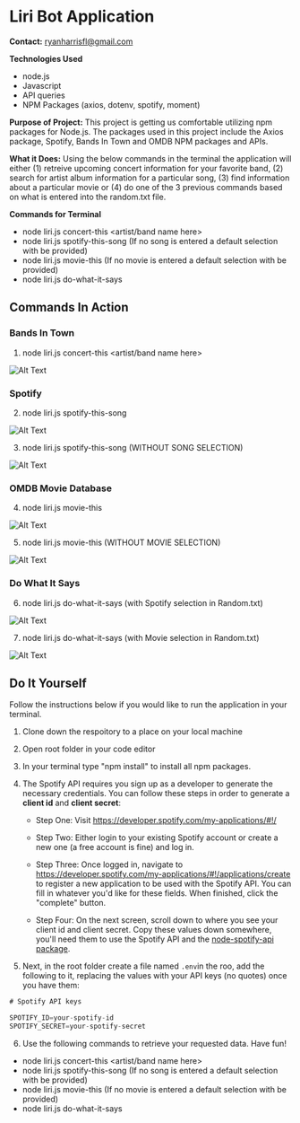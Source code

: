 # Liri Bot Application 

**Contact:** ryanharrisfl@gmail.com

**Technologies Used** 
* node.js
* Javascript
* API queries
* NPM Packages (axios, dotenv, spotify, moment)

**Purpose of Project:** This project is getting us comfortable utilizing npm packages for Node.js. The packages used in this project include the Axios package, Spotify, Bands In Town and OMDB NPM packages and APIs. 

**What it Does:** Using the below commands in the terminal the application will either (1) retreive upcoming concert information for your favorite band, (2) search for artist album information for a particular song, (3) find information about a particular movie or (4) do one of the 3 previous commands based on what is entered into the random.txt file. 

**Commands for Terminal**
* node liri.js concert-this <artist/band name here>
* node liri.js spotify-this-song <song name here> (If no song is entered a default selection with be provided)
* node liri.js movie-this <movie name here> (If no movie is entered a default selection with be provided)
* node liri.js do-what-it-says

## Commands In Action 

### Bands In Town

1. node liri.js concert-this <artist/band name here>

![Alt Text](https://github.com/RyanHarrisFL/liri-node-app/blob/master/assets/concert-this.gif)

### Spotify

2. node liri.js spotify-this-song <song name here>

![Alt Text](https://github.com/RyanHarrisFL/liri-node-app/blob/master/assets/spotify-purple-rain.gif)

3. node liri.js spotify-this-song (WITHOUT SONG SELECTION)

![Alt Text](https://github.com/RyanHarrisFL/liri-node-app/blob/master/assets/spotify-no-choice-the-sign-default.gif)

### OMDB Movie Database

4. node liri.js movie-this <movie name here>

![Alt Text](https://github.com/RyanHarrisFL/liri-node-app/blob/master/assets/movie-this-fellowship.gif)

5. node liri.js movie-this (WITHOUT MOVIE SELECTION)

![Alt Text](https://github.com/RyanHarrisFL/liri-node-app/blob/master/assets/movie-this-default-mr-nobody.gif)

### Do What It Says

6. node liri.js do-what-it-says (with Spotify selection in Random.txt)

![Alt Text](https://github.com/RyanHarrisFL/liri-node-app/blob/master/assets/do-what-it-says-spotify.gif)

7. node liri.js do-what-it-says (with Movie selection in Random.txt)

![Alt Text](https://github.com/RyanHarrisFL/liri-node-app/blob/master/assets/do-what-it-says-movie.gif)


## Do It Yourself

Follow the instructions below if you would like to run the application in your terminal. 

1. Clone down the respoitory to a place on your local machine
2. Open root folder in your code editor
3. In your terminal type "npm install" to install all npm packages.
4. The Spotify API requires you sign up as a developer to generate the necessary credentials. You can follow these steps in order to generate a **client id** and **client secret**:

   * Step One: Visit <https://developer.spotify.com/my-applications/#!/>

   * Step Two: Either login to your existing Spotify account or create a new one (a free account is fine) and log in.

   * Step Three: Once logged in, navigate to <https://developer.spotify.com/my-applications/#!/applications/create> to register a new application to be used with the Spotify API. You can fill in whatever you'd like for these fields. When finished, click the "complete" button.

   * Step Four: On the next screen, scroll down to where you see your client id and client secret. Copy these values down somewhere, you'll need them to use the Spotify API and the [node-spotify-api package](https://www.npmjs.com/package/node-spotify-api).

5. Next, in the root folder create a file named `.env`in the roo, add the following to it, replacing the values with your API keys (no quotes) once you have them:

```js
# Spotify API keys

SPOTIFY_ID=your-spotify-id
SPOTIFY_SECRET=your-spotify-secret

```
6. Use the following commands to retrieve your requested data. Have fun!

* node liri.js concert-this <artist/band name here>
* node liri.js spotify-this-song <song name here> (If no song is entered a default selection with be provided)
* node liri.js movie-this <movie name here> (If no movie is entered a default selection with be provided)
* node liri.js do-what-it-says


